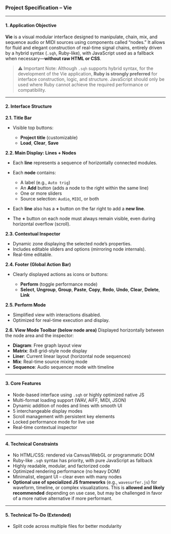 ### Project Specification – Vie

---

#### 1. Application Objective

**Vie** is a visual modular interface designed to manipulate, chain, mix, and sequence audio or MIDI sources using components called “nodes.” It allows for fluid and elegant construction of real-time signal chains, entirely driven by a hybrid syntax (`.sqh`, Ruby-like), with JavaScript used as a fallback when necessary—**without raw HTML or CSS**.

> ⚠️ Important Note: Although `.sqh` supports hybrid syntax, for the development of the Vie application, **Ruby is strongly preferred** for interface construction, logic, and structure. JavaScript should only be used where Ruby cannot achieve the required performance or compatibility.

---

#### 2. Interface Structure

**2.1. Title Bar**

* Visible top buttons:

  * **Project title** (customizable)
  * **Load**, **Clear**, **Save**

**2.2. Main Display: Lines + Nodes**

* Each **line** represents a sequence of horizontally connected modules.
* Each **node** contains:

  * A label (e.g., `Auto trig`)
  * An **Add** button (adds a node to the right within the same line)
  * One or more sliders
  * Source selection: `Audio`, `MIDI`, or both
* Each **line** also has a **+** button on the far right to add a **new line**.
* The **+** button on each node must always remain visible, even during horizontal overflow (scroll).

**2.3. Contextual Inspector**

* Dynamic zone displaying the selected node’s properties.
* Includes editable sliders and options (mirroring node internals).
* Real-time editable.

**2.4. Footer (Global Action Bar)**

* Clearly displayed actions as icons or buttons:

  * **Perform** (toggle performance mode)
  * **Select**, **Ungroup**, **Group**, **Paste**, **Copy**, **Redo**, **Undo**, **Clear**, **Delete**, **Link**

**2.5. Perform Mode**

* Simplified view with interactions disabled.
* Optimized for real-time execution and display.

**2.6. View Mode Toolbar (below node area)**
Displayed horizontally between the node area and the inspector:

* **Diagram**: Free graph layout view
* **Matrix**: 8x8 grid-style node display
* **Liner**: Current linear layout (horizontal node sequences)
* **Mix**: Real-time source mixing mode
* **Sequence**: Audio sequencer mode with timeline

---

#### 3. Core Features

* Node-based interface using `.sqh` or highly optimized native JS
* Multi-format loading support (WAV, AIFF, MIDI, JSON)
* Dynamic addition of nodes and lines with smooth UI
* 5 interchangeable display modes
* Scroll management with persistent key elements
* Locked performance mode for live use
* Real-time contextual inspector

---

#### 4. Technical Constraints

* No HTML/CSS: rendered via Canvas/WebGL or programmatic DOM
* Ruby-like `.sqh` syntax has priority, with pure JavaScript as fallback
* Highly readable, modular, and factorized code
* Optimized rendering performance (no heavy DOM)
* Minimalist, elegant UI – clear even with many nodes
* **Optional use of specialized JS frameworks** (e.g., `wavesurfer.js`) for waveform, timeline, or complex visualizations. This is **allowed and likely recommended** depending on use case, but may be challenged in favor of a more native alternative if more performant.

---

#### 5. Technical To-Do (Extended)

* Split code across multiple files for better modularity
